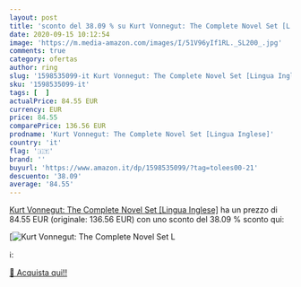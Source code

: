 ```yaml
---
layout: post
title: 'sconto del 38.09 % su Kurt Vonnegut: The Complete Novel Set [L  '
date: 2020-09-15 10:12:54
image: 'https://m.media-amazon.com/images/I/51V96yIf1RL._SL200_.jpg'
comments: true
category: ofertas
author: ring
slug: '1598535099-it Kurt Vonnegut: The Complete Novel Set [Lingua Inglese]'
sku: '1598535099-it'
tags: [  ]
actualPrice: 84.55 EUR
currency: EUR
price: 84.55
comparePrice: 136.56 EUR
prodname: 'Kurt Vonnegut: The Complete Novel Set [Lingua Inglese]'
country: 'it'
flag: '🇮🇹'
brand: ''
buyurl: 'https://www.amazon.it/dp/1598535099/?tag=tolees00-21'
descuento: '38.09'
average: '84.55'
---
```


[Kurt Vonnegut: The Complete Novel Set [Lingua Inglese]](https://www.amazon.it/dp/1598535099/?tag=tolees00-21) ha un prezzo di 84.55 EUR (originale: 136.56 EUR) con uno sconto del 38.09 % sconto qui:

[![Kurt Vonnegut: The Complete Novel Set [L](https://m.media-amazon.com/images/I/51V96yIf1RL._SL200_.jpg)](https://www.amazon.it/dp/1598535099/?tag=tolees00-21)

ℹ️:


[🛒 Acquista qui!!](https://www.amazon.it/dp/1598535099/?tag=tolees00-21)
